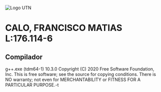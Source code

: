 
![Logo UTN](https://frba.utn.edu.ar/wp-content/uploads/2016/08/logo-utn.ba-horizontal-e1471367724904.jpg "Logo UTN")

# CALO, FRANCISCO MATIAS L:176.114-6

## Compilador
g++.exe (tdm64-1) 10.3.0
Copyright (C) 2020 Free Software Foundation, Inc.
This is free software; see the source for copying conditions.  There is NO
warranty; not even for MERCHANTABILITY or FITNESS FOR A PARTICULAR PURPOSE.-t

